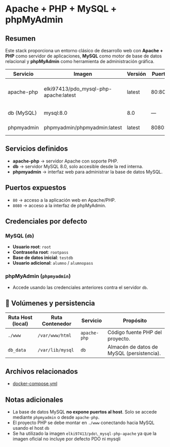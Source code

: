# Apache + PHP + MySQL + phpMyAdmin

## Resumen

Este stack proporciona un entorno clásico de desarrollo web con **Apache + PHP** como servidor de aplicaciones, **MySQL** como motor de base de datos relacional y **phpMyAdmin** como herramienta de administración gráfica.


| Servicio   | Imagen                                  | Versión | Puertos | Volúmenes                | Redes                            |
| ---------- | --------------------------------------- | ------- | ------- | ------------------------ | -------------------------------- |
| apache-php | elki97413/pdo\_mysql-php-apache\:latest | latest  | 80:80   | `./www:/var/www/html`    | shared-network, internal-network |
| db (MySQL) | mysql:8.0                               | 8.0     | —       | `db_data:/var/lib/mysql` | internal-network                 |
| phpmyadmin | phpmyadmin/phpmyadmin\:latest           | latest  | 8080:80 | —                        | internal-network                 |


## Servicios definidos

* **apache-php** → servidor Apache con soporte PHP.
* **db** → servidor MySQL 8.0, solo accesible desde la red interna.
* **phpmyadmin** → interfaz web para administrar la base de datos MySQL. 


## Puertos expuestos

- `80` → acceso a la aplicación web en Apache/PHP.
- `8080` → acceso a la interfaz de phpMyAdmin.


## Credenciales por defecto

### MySQL (`db`)

- **Usuario root**: `root`
- **Contraseña root**: `rootpass`
- **Base de datos inicial**: `testdb`
- **Usuario adicional**: `alumno` / `alumnopass`

### phpMyAdmin (`phpmyadmin`)

- Accede usando las credenciales anteriores contra el servidor `db`.


## 💾 Volúmenes y persistencia

| Ruta Host (local) | Ruta Contenedor  | Servicio     | Propósito                                 |
| ----------------- | ---------------- | ------------ | ----------------------------------------- |
| `./www`           | `/var/www/html`  | `apache-php` | Código fuente PHP del proyecto.           |
| `db_data`         | `/var/lib/mysql` | `db`         | Almacén de datos de MySQL (persistencia). |


## Archivos relacionados

- [docker-compose.yml](./docker-compose.yml)


## Notas adicionales

- La base de datos MySQL **no expone puertos al host**. Solo se accede mediante `phpmyadmin` o desde `apache-php`.
- El proyecto PHP se debe montar en `./www` conectando hacia MySQL usando el host `db`
- Se ha utilizado la imagen `elki97413/pdo\_mysql-php-apache` ya que la imagen oficial no incluye por defecto PDO ni mysqli
